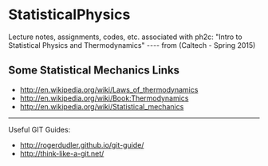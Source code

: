 # StatisticalPhysics
Lecture notes, assignments, codes, etc. associated with ph2c: "Intro to Statistical Physics and Thermodynamics"
---- from (Caltech - Spring 2015) 

## Some Statistical Mechanics Links
* http://en.wikipedia.org/wiki/Laws_of_thermodynamics
* http://en.wikipedia.org/wiki/Book:Thermodynamics
* http://en.wikipedia.org/wiki/Statistical_mechanics

***
Useful GIT Guides:
* http://rogerdudler.github.io/git-guide/
* http://think-like-a-git.net/
